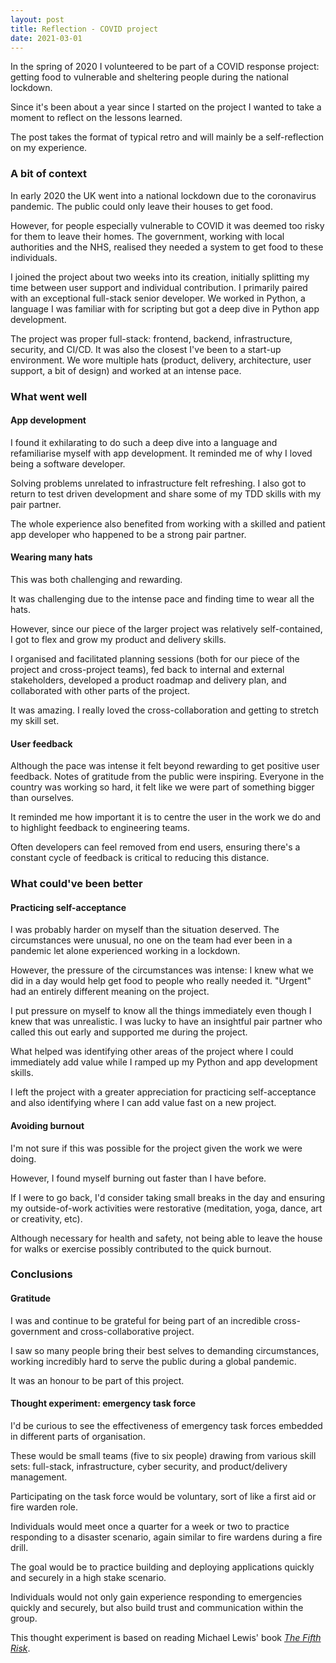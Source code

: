 ```yaml
---
layout: post
title: Reflection - COVID project
date: 2021-03-01
---
```


In the spring of 2020 I volunteered to be part of a COVID response project: getting food to vulnerable and sheltering people during the national lockdown.

Since it's been about a year since I started on the project I wanted to take a moment to reflect on the lessons learned. 

The post takes the format of typical retro and will mainly be a self-reflection on my experience.

### A bit of context

In early 2020 the UK went into a national lockdown due to the coronavirus pandemic. The public could only leave their houses to get food. 

However, for people especially vulnerable to COVID it was deemed too risky for them to leave their homes. The government, working with local authorities and the NHS, realised they needed a system to get food to these individuals.

I joined the project about two weeks into its creation, initially splitting my time between user support and individual contribution. I primarily paired with an exceptional full-stack senior developer. We worked in Python, a language I was familiar with for scripting but got a deep dive in Python app development.

The project was proper full-stack: frontend, backend, infrastructure, security, and CI/CD. It was also the closest I've been to a start-up environment. We wore multiple hats (product, delivery, architecture, user support, a bit of design) and worked at an intense pace.

### What went well

#### App development

I found it exhilarating to do such a deep dive into a language and refamiliarise myself with app development. It reminded me of why I loved being a software developer. 

Solving problems unrelated to infrastructure felt refreshing. I also got to return to test driven development and share some of my TDD skills with my pair partner. 

The whole experience also benefited from working with a skilled and patient app developer who happened to be a strong pair partner.

#### Wearing many hats

This was both challenging and rewarding. 

It was challenging due to the intense pace and finding time to wear all the hats.

However, since our piece of the larger project was relatively self-contained, I got to flex and grow my product and delivery skills.

I organised and facilitated planning sessions (both for our piece of the project and cross-project teams), fed back to internal and external stakeholders, developed a product roadmap and delivery plan, and collaborated with other parts of the project.

It was amazing. I really loved the cross-collaboration and getting to stretch my skill set.

#### User feedback

Although the pace was intense it felt beyond rewarding to get positive user feedback. Notes of gratitude from the public were inspiring. Everyone in the country was working so hard, it felt like we were part of something bigger than ourselves.

It reminded me how important it is to centre the user in the work we do and to highlight feedback to engineering teams. 

Often developers can feel removed from end users, ensuring there's a constant cycle of feedback is critical to reducing this distance.

### What could've been better

#### Practicing self-acceptance

I was probably harder on myself than the situation deserved. The circumstances were unusual, no one on the team had ever been in a pandemic let alone experienced working in a lockdown. 

However, the pressure of the circumstances was intense: I knew what we did in a day would help get food to people who really needed it. "Urgent" had an entirely different meaning on the project.

I put pressure on myself to know all the things immediately even though I knew that was unrealistic. I was lucky to have an insightful pair partner who called this out early and supported me during the project.

What helped was identifying other areas of the project where I could immediately add value while I ramped up my Python and app development skills. 

I left the project with a greater appreciation for practicing self-acceptance and also identifying where I can add value fast on a new project.

#### Avoiding burnout

I'm not sure if this was possible for the project given the work we were doing. 

However, I found myself burning out faster than I have before. 

If I were to go back, I'd consider taking small breaks in the day and ensuring my outside-of-work activities were restorative (meditation, yoga, dance, art or creativity, etc).

Although necessary for health and safety, not being able to leave the house for walks or exercise possibly contributed to the quick burnout.

### Conclusions

#### Gratitude

I was and continue to be grateful for being part of an incredible cross-government and cross-collaborative project. 

I saw so many people bring their best selves to demanding circumstances, working incredibly hard to serve the public during a global pandemic.

It was an honour to be part of this project. 

#### Thought experiment: emergency task force

I'd be curious to see the effectiveness of emergency task forces embedded in different parts of organisation. 

These would be small teams (five to six people) drawing from various skill sets: full-stack, infrastructure, cyber security, and product/delivery management.

Participating on the task force would be voluntary, sort of like a first aid or fire warden role.

Individuals would meet once a quarter for a week or two to practice responding to a disaster scenario, again similar to fire wardens during a fire drill. 

The goal would be to practice building and deploying applications quickly and securely in a high stake scenario.

Individuals would not only gain experience responding to emergencies quickly and securely, but also build trust and communication within the group.

This thought experiment is based on reading Michael Lewis' book [_The Fifth Risk_](https://en.wikipedia.org/wiki/The_Fifth_Risk).